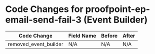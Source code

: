 # Code Changes for proofpoint-ep-email-send-fail-3 (Event Builder)

| Code Change | Field Name | Before | After |
|-------------|------------|--------|-------|
| removed_event_builder | N/A | N/A | N/A |